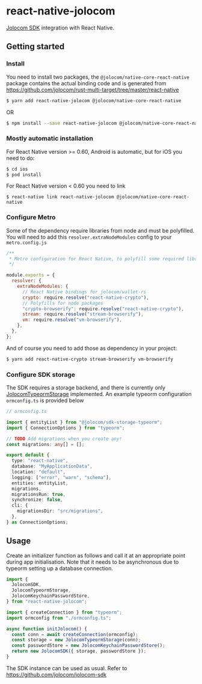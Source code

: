 # react-native-jolocom

[Jolocom SDK](https://github.com/jolocom/jolocom-sdk) integration with React
Native.

## Getting started

### Install

You need to install two packages, the `@jolocom/native-core-react-native`
package contains the actual binding code and is generated from
https://github.com/jolocom/rust-multi-target/tree/master/react-native

```sh
$ yarn add react-native-jolocom @jolocom/native-core-react-native
```

OR

```sh
$ npm install --save react-native-jolocom @jolocom/native-core-react-native
```

### Mostly automatic installation

For React Native version >= 0.60, Android is automatic, but for iOS you need to do:

```sh
$ cd ios
$ pod install
```

For React Native version < 0.60 you need to link

```
$ react-native link react-native-jolocom @jolocom/native-core-react-native
```

### Configure Metro

Some of the dependency require libraries from node and must be polyfilled.
You will need to add this `resolver.extraNodeModules` config to your
`metro.config.js`

```js
/**
 * Metro configuration for React Native, to polyfill some required libraries
 */

module.exports = {
  resolver: {
    extraNodeModules: {
      // React Native bindings for jolocom/wallet-rs
      crypto: require.resolve("react-native-crypto"),
      // Polyfills for node packages
      "crypto-browserify": require.resolve("react-native-crypto"),
      stream: require.resolve("stream-browserify"),
      vm: require.resolve("vm-browserify"),
    },
  },
};
```

And of course you need to add those as dependency in your project:

```sh
$ yarn add react-native-crypto stream-browserify vm-browserify
```

### Configure SDK storage

The SDK requires a storage backend, and there is currently only
[JolocomTypeormStorage](https://github.com/jolocom/sdk-storage-typeorm)
implemented. An example typeorm configuration `ormconfig.ts` is provided below

```ts
// ormconfig.ts

import { entityList } from "@jolocom/sdk-storage-typeorm";
import { ConnectionOptions } from "typeorm";

// TODO Add migrations when you create any!
const migrations: any[] = [];

export default {
  type: "react-native",
  database: "MyApplicationData",
  location: "default",
  logging: ["error", "warn", "schema"],
  entities: entityList,
  migrations,
  migrationsRun: true,
  synchronize: false,
  cli: {
    migrationsDir: "src/migrations",
  },
} as ConnectionOptions;
```

## Usage

Create an initializer function as follows and call it at an appropriate point
during app initialisation. Note that it needs to be asynchronous due to typeorm
setting up a database connection.

```ts
import {
  JolocomSDK,
  JolocomTypeormStorage,
  JolocomKeychainPasswordStore,
} from "react-native-jolocom";

import { createConnection } from "typeorm";
import ormconfig from "./ormconfig.ts";

async function initJolocom() {
  const conn = await createConnection(ormconfig);
  const storage = new JolocomTypeormStorage(conn);
  const passwordStore = new JolocomKeychainPasswordStore();
  return new JolocomSDK({ storage, passwordStore });
}
```

The SDK instance can be used as usual. Refer to
https://github.com/jolocom/jolocom-sdk
